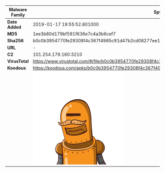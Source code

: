 | Malware Family | SpyNote                                                      |
| -------------- | ------------------------------------------------------------ |
| **Date Added** | 2019-01-17 19:55:52.801000                                                   |
| **MD5**        | 1ee3b80d179bf591f636e7c4a3b6cef7                             |
| **Sha256**     | b0c0b3954770fe29308f4c367f4985c91d47b2cd08277ee1815749080eb3483a |
| **URL**        | -                                                            |
| **C2**         | 101.254.179.160:3210 |
| **VirusTotal** | https://www.virustotal.com/#/file/b0c0b3954770fe29308f4c367f4985c91d47b2cd08277ee1815749080eb3483a/detection |
| **Koodous**    | https://koodous.com/apks/b0c0b3954770fe29308f4c367f4985c91d47b2cd08277ee1815749080eb3483a |
|                | ![](../assets/b0c0b3954770fe29308f4c367f4985c91d47b2cd08277ee1815749080eb3483a.png) |